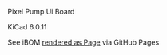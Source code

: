 Pixel Pump Ui Board

KiCad 6.0.11

See iBOM <a href="https://htmlpreview.github.io/?https://github.com/LulaUAV/pixel-pump-ui-board/blob/main/bom/ibom.html" rel="nofollow">rendered as Page</a> via GitHub Pages
